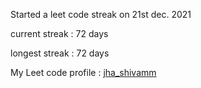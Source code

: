 Started a leet code streak on 21st dec. 2021

current streak : 72 days

longest streak : 72 days

My Leet code profile : [jha_shivamm](https://leetcode.com/jha_shivamm/)


